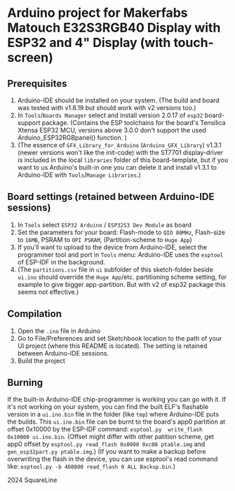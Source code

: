 # Arduino project for Makerfabs Matouch E32S3RGB40 Display with ESP32 and 4" Display (with touch-screen)


## Prerequisites

1. Arduino-IDE should be installed on your system. (The build and board was tested with v1.8.19 but should work with v2 versions too.)
2. In `Tools`/`Boards Manager` select and install version 2.0.17 of `esp32` board-support package. (Contains the ESP toolchains for the board's Tensilica Xtensa ESP32 MCU, versions above 3.0.0 don't support the used Arduino_ESP32RGBpanel() function. )
3. (The essence of `GFX_Library_for_Arduino` (`Arduino_GFX_Library`) v1.3.1 (newer versions won't like the init-code) with the ST7701 display-driver is included in the local `libraries` folder of this board-template, but if you want to us Arduino's built-in one you can delete it and install v1.3.1 to Arduino-IDE with `Tools`/`Manage Libraries`.)

## Board settings (retained between Arduino-IDE sessions)

1. In `Tools` select `ESP32 Arduino` / `ESP32S3 Dev Module` as board
2. Set the parameters for your board: Flash-mode to `QIO 80MHz`, Flash-size to `16MB`, PSRAM to `OPI PSRAM`, (Partition-scheme to `Huge App`)
3. If you'll want to upload to the device from Arduino-IDE, select the programmer tool and port in `Tools` menu: Arduino-IDE uses the `esptool` of ESP-IDF in the background.
4. (The `partitions.csv` file in `ui` subfolder of this sketch-folder beside `ui.ino` should override the `Huge App`/etc. partitioning scheme setting, for example to give bigger app-partition. But with v2 of esp32 package this seems not effective.)

## Compilation

1. Open the `.ino` file in Arduino
2. Go to File/Preferences and set Sketchbook location to the path of your UI project (where this README is located). The setting is retained between Arduino-IDE sessions.
3. Build the project

## Burning

If the built-in Arduino-IDE chip-programmer is working you can go with it.
If it's not working on your system, you can find the built ELF's flashable version in a `ui.ino.bin` file in the folder (like `tmp`) where Arduino-IDE puts the builds.
This `ui.ino.bin` file can be burnt to the board's app0 partition at offset 0x10000 by the ESP-IDF command: `esptool.py  write_flash  0x10000 ui.ino.bin`. (Offset might differ with other patition scheme, get app0 offset by `esptool.py read_flash 0x8000 0xc00 ptable.img` and `gen_esp32part.py ptable.img`.)
(If you want to make a backup before overwriting the flash in the device, you can use esptool's read command like: `esptool.py -b 460800 read_flash 0 ALL Backup.bin`.)


2024 SquareLine

